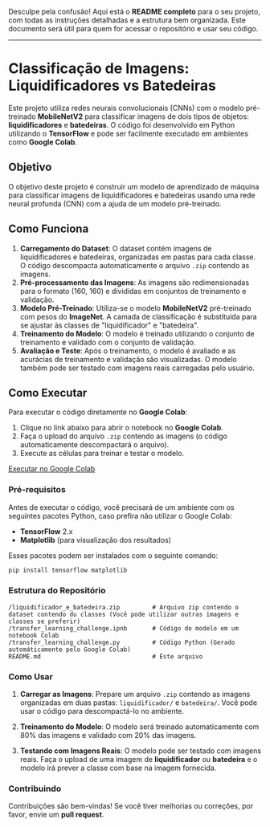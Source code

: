 Desculpe pela confusão! Aqui está o **README completo** para o seu projeto, com todas as instruções detalhadas e a estrutura bem organizada. Este documento será útil para quem for acessar o repositório e usar seu código.

---

# Classificação de Imagens: Liquidificadores vs Batedeiras

Este projeto utiliza redes neurais convolucionais (CNNs) com o modelo pré-treinado **MobileNetV2** para classificar imagens de dois tipos de objetos: **liquidificadores** e **batedeiras**. O código foi desenvolvido em Python utilizando o **TensorFlow** e pode ser facilmente executado em ambientes como **Google Colab**.

## Objetivo

O objetivo deste projeto é construir um modelo de aprendizado de máquina para classificar imagens de liquidificadores e batedeiras usando uma rede neural profunda (CNN) com a ajuda de um modelo pré-treinado.

## Como Funciona

1. **Carregamento do Dataset**: O dataset contém imagens de liquidificadores e batedeiras, organizadas em pastas para cada classe. O código descompacta automaticamente o arquivo `.zip` contendo as imagens.
2. **Pré-processamento das Imagens**: As imagens são redimensionadas para o formato (160, 160) e divididas em conjuntos de treinamento e validação.
3. **Modelo Pré-Treinado**: Utiliza-se o modelo **MobileNetV2** pré-treinado com pesos do **ImageNet**. A camada de classificação é substituída para se ajustar às classes de "liquidificador" e "batedeira".
4. **Treinamento do Modelo**: O modelo é treinado utilizando o conjunto de treinamento e validado com o conjunto de validação.
5. **Avaliação e Teste**: Após o treinamento, o modelo é avaliado e as acurácias de treinamento e validação são visualizadas. O modelo também pode ser testado com imagens reais carregadas pelo usuário.

## Como Executar

Para executar o código diretamente no **Google Colab**:

1. Clique no link abaixo para abrir o notebook no **Google Colab**.
2. Faça o upload do arquivo `.zip` contendo as imagens (o código automaticamente descompactará o arquivo).
3. Execute as células para treinar e testar o modelo.

[Executar no Google Colab](https://colab.research.google.com/drive/10_hjK3Zg5rM0KBwyl6le7fNE1UzvLuFV)

### Pré-requisitos

Antes de executar o código, você precisará de um ambiente com os seguintes pacotes Python, caso prefira não utilizar o Google Colab:

- **TensorFlow** 2.x
- **Matplotlib** (para visualização dos resultados)

Esses pacotes podem ser instalados com o seguinte comando:

```bash
pip install tensorflow matplotlib
```

### Estrutura do Repositório

```
/liquidificador_e_batedeira.zip         # Arquivo zip contendo o dataset contendo du classes (Você pode utilizar outras imagens e classes se preferir)
/transfer_learning_challenge.ipnb       # Código do modelo em um notebook Colab
/transfer_learning_challenge.py         # Código Python (Gerado automáticamente pelo Google Colab)
README.md                               # Este arquivo
```

### Como Usar

1. **Carregar as Imagens**: Prepare um arquivo `.zip` contendo as imagens organizadas em duas pastas: `liquidificador/` e `batedeira/`. Você pode usar o código para descompactá-lo no ambiente.
2. **Treinamento do Modelo**: O modelo será treinado automaticamente com 80% das imagens e validado com 20% das imagens.

3. **Testando com Imagens Reais**: O modelo pode ser testado com imagens reais. Faça o upload de uma imagem de **liquidificador** ou **batedeira** e o modelo irá prever a classe com base na imagem fornecida.

### Contribuindo

Contribuições são bem-vindas! Se você tiver melhorias ou correções, por favor, envie um **pull request**.
